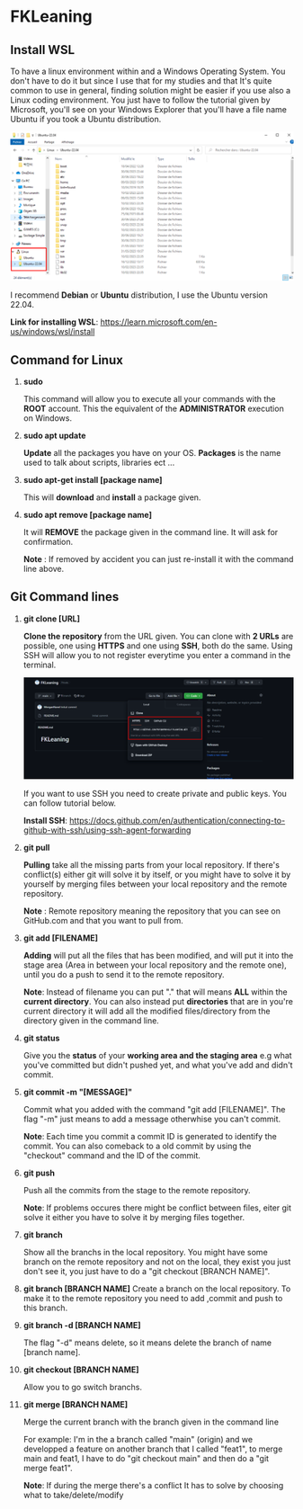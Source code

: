 # FKLeaning
## Install WSL

To have a linux environment  within and a Windows Operating System. You don't have to do it but since I use that for my studies and that It's quite common to use in general, finding solution might be easier if you use also a Linux coding environment. You just have to follow the tutorial given by Microsoft, you'll see on your Windows Explorer that you'll have a file name Ubuntu if you took a Ubuntu distribution.

<img src="./README/ubuntu_distribution.png" alt="Image" width="600" height="auto">

I recommend **Debian** or **Ubuntu** distribution, I use the Ubuntu version 22.04.

**Link for installing WSL**: https://learn.microsoft.com/en-us/windows/wsl/install

## Command for Linux

1. **sudo**

    This command will allow you to execute all your commands with the **ROOT** account. This the equivalent of the **ADMINISTRATOR** execution on Windows.
2. **sudo apt update**

    **Update** all the packages you have on your OS. **Packages** is the name used to talk about scripts, libraries ect ...
3. **sudo apt-get install [package name]**

    This will **download** and **install** a package given.
4. **sudo apt remove [package name]**

    It will **REMOVE** the package given in the command line. It will ask for confirmation. 
    
    **Note** : If removed by accident you can just re-install it with the command line above.


## Git Command lines
1. **git clone [URL]**

    **Clone the repository** from the URL given. You can clone with **2 URLs** are possible, one using **HTTPS** and one using **SSH**, both do the same.
    Using SSH will allow you to not register everytime you enter a command in the terminal. 

    <img src="./README/Clone_git.png" alt="Image" width="auto" height="auto">

    If you want to use SSH you need to create private and public keys. You can follow tutorial below.
    
    **Install SSH**: https://docs.github.com/en/authentication/connecting-to-github-with-ssh/using-ssh-agent-forwarding
    

2. **git pull**

    **Pulling** take all the missing parts from your local repository. If there's conflict(s) either git will solve it by itself, or you might have to solve it by yourself by merging files between your local repository and the remote repository. 
    
    **Note** : Remote repository meaning the repository that you can see on GitHub.com and that you want to pull from.
3. **git add [FILENAME]**

    **Adding** will put all the files that has been modified, and will put it into the stage area (Area in between your local repository and the remote one), until you do a push to send it to the remote repository.
    
    **Note**: Instead of filename you can put "." that will means **ALL** within the **current directory**. You can also instead put **directories** that are in you're current directory it will add all the modified files/directory from the directory given in the command line.
4. **git status**

    Give you the **status** of your **working area and the staging area** e.g what you've committed but didn't pushed yet, and what you've add and didn't commit.
5. **git commit -m "[MESSAGE]"**

    Commit what you added with the command "git add [FILENAME]". The flag "-m" just means to add a message otherwhise you can't commit.

    **Note**: Each time you commit a commit ID is generated to identify the commit. You can also comeback to a old commit by using the "checkout" command and the ID of the commit.
6. **git push**

    Push all the commits from the stage to the remote repository.

    **Note**: If problems occures there might be conflict between files, eiter git solve it either you have to solve it by merging files together.
7. **git branch**

    Show all the branchs in the local repository. You might have some branch on the remote repository and not on the local, they exist you just don't see it, you just have to do a "git checkout [BRANCH NAME]".
    

8. **git branch [BRANCH NAME]**
    Create a branch on the local repository. To make it to the remote repository you need to add ,commit and push to this branch.
9. **git branch -d [BRANCH NAME]**

    The flag "-d" means delete, so it means delete the branch of name [branch name].

10. **git checkout [BRANCH NAME]**

    Allow you to go switch branchs.

11. **git merge [BRANCH NAME]**

    Merge the current branch with the branch given in the command line

    For example:
    I'm in the a branch called "main" (origin) and we developped a feature on another branch that I called "feat1", to merge main and feat1, I have to do "git checkout main" and then do a "git merge feat1".

    **Note**: If during the merge there's a conflict It has to solve by choosing what to take/delete/modify


